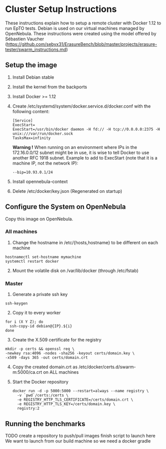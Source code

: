 # Cluster Setup Instructions

These instructions explain how to setup a remote cluster with Docker 1.12 to run EpTO tests. Debian is used on our virtual machines managed by OpenNebula. These instructions were created using the model offered by Sébastien Vaucher (https://github.com/sebyx31/ErasureBench/blob/master/projects/erasure-tester/swarm_instructions.md)

##  Setup the image

1. Install Debian stable
2. Install the kernel from the backports
3. Install Docker >= 1.12
4. Create /etc/systemd/system/docker.service.d/docker.conf with the following content:

    ```
    [Service]
    ExecStart=
    ExecStart=/usr/bin/docker daemon -H fd:// -H tcp://0.0.0.0:2375 -H unix:///var/run/docker.sock
    TasksMax=infinity
    ```

    **Warning !** When running on an environment where IPs in the 172.16.0.0/12 subnet might be in use, it is wise to tell Docker to use another RFC 1918 subnet. Example to add to ExecStart (note that it is a machine IP, not the network IP):
    
    ```
    --bip=10.93.0.1/24
    ```
    
5. Install opennebula-context
6. Delete /etc/docker/key.json (Regenerated on startup)

## Configure the System on OpenNebula
Copy this image on OpenNebula.

### All machines
1. Change the hostname in /etc/{hosts,hostname} to be different on each machine
  ```
  hostnamectl set-hostname mymachine
  systemctl restart docker
  ```


2. Mount the volatile disk on /var/lib/docker (through /etc/fstab)

### Master
1. Generate a private ssh key 

  ```
  ssh-keygen
  ```
2. Copy it to every worker

  ```
  for i (X Y Z); do
    ssh-copy-id debian@{IP}.${i}
  done 
  ```

3. Create the X.509 certificate for the registry 


  ```
 mkdir -p certs && openssl req \
 -newkey rsa:4096 -nodes -sha256 -keyout certs/domain.key \
 -x509 -days 365 -out certs/domain.crt
  ```
  
4. Copy the created domain.crt as /etc/docker/certs.d/swarm-m:5000/ca.crt on ALL machines 

  
5. Start the Docker repository
 
    ```
    docker run -d -p 5000:5000 --restart=always --name registry \
      -v `pwd`/certs:/certs \
      -e REGISTRY_HTTP_TLS_CERTIFICATE=/certs/domain.crt \
      -e REGISTRY_HTTP_TLS_KEY=/certs/domain.key \
      registry:2
    ```

## Running the benchmarks
TODO create a repository to push/pull images
finish script to launch here We want to launch from  our build machine so we need a docker gradle

